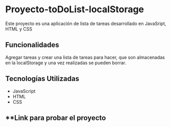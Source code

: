 # Proyecto-toDoList-localStorage
Este proyecto es una aplicación de lista de tareas desarrollado en JavaSript, HTML y CSS

## **Funcionalidades**
Agregar tareas y crear una lista de tareas para hacer, que son almacenadas en la localStorage y una vez realizadas se pueden borrar.

## **Tecnologías Utilizadas**
- JavaScript
- HTML
- CSS

## **Link para probar el proyecto



